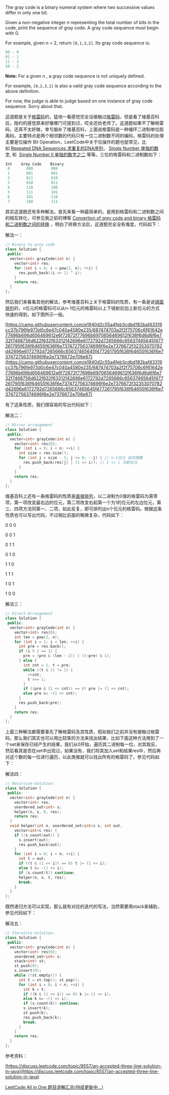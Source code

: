 The gray code is a binary numeral system where two successive values differ in only one bit.

Given a non-negative integer _n_ representing the total number of bits in the code, print the sequence of gray code. A gray code sequence must begin with 0.

For example, given _n_ = 2, return `[0,1,3,2]`. Its gray code sequence is:

```cpp
00 - 0
01 - 1
11 - 3
10 - 2
```

**Note:** For a given _n_ , a gray code sequence is not uniquely defined.

For example, `[0,2,3,1]` is also a valid gray code sequence according to the above definition.

For now, the judge is able to judge based on one instance of gray code sequence. Sorry about that.

这道题是关于[格雷码](http://zh.wikipedia.org/wiki/%E6%A0%BC%E9%9B%B7%E7%A0%81)的，猛地一看感觉完全没接触过[格雷码](http://zh.wikipedia.org/wiki/%E6%A0%BC%E9%9B%B7%E7%A0%81)，但是看了维基百科后，隐约的感觉原来好像哪门可提到过，哎全还给老师了。这道题如果不了解格雷码，还真不太好做，幸亏脑补了维基百科，上面说格雷码是一种循环二进制单位距离码，主要特点是两个相邻数的代码只有一位二进制数不同的编码，格雷码的处理主要是位操作 Bit Operation，LeetCode中关于位操作的题也挺常见，比如 [Repeated DNA Sequences 求重复的DNA序列](http://www.cnblogs.com/grandyang/p/4284205.html)， [Single Number 单独的数字](http://www.cnblogs.com/grandyang/p/4130577.html), 和  [Single Number II 单独的数字之二](http://www.cnblogs.com/grandyang/p/4263927.html) 等等。三位的格雷码和二进制数如下：

```cpp
Int    Grey Code    Binary
 0  　　  000        000
 1  　　  001        001
 2   　 　011        010
 3   　 　010        011
 4   　 　110        100
 5   　 　111        101
 6   　 　101        110
 7   　　 100        111
```

其实这道题还有多种解法。首先来看一种最简单的，是用到格雷码和二进制数之间的相互转化，可参见我之前的博客 [Convertion of grey code and binary 格雷码和二进制数之间的转换](http://www.cnblogs.com/grandyang/p/4315607.html) ，明白了转换方法后，这道题完全没有难度，代码如下：

解法一：

```cpp
// Binary to grey code
class Solution {
 public:
  vector<int> grayCode(int n) {
    vector<int> res;
    for (int i = 0; i < pow(2, n); ++i) {
      res.push_back((i >> 1) ^ i);
    }
    return res;
  }
};
```

然后我们来看看其他的解法，参考维基百科上关于格雷码的性质，有一条是说[镜面排列](http://zh.wikipedia.org/wiki/%E6%A0%BC%E9%9B%B7%E7%A0%81)的，n位元的格雷码可以从n-1位元的格雷码以上下镜射后加上新位元的方式快速的得到，如下图所示一般。

[https://camo.githubusercontent.com/e1940d2c55a4feb3cdbd182baf43319cc37b796fe973d0c6e47c040a4580e235/687474703a2f2f75706c6f61642e77696b696d656469612e6f72672f77696b6970656469612f636f6d6d6f6e732f7468756d622f632f63312f42696e6172792d7265666c65637465645f477261795f636f64655f636f6e737472756374696f6e2e7376672f32353070782d42696e6172792d7265666c65637465645f477261795f636f64655f636f6e737472756374696f6e2e7376672e706e67](https://camo.githubusercontent.com/e1940d2c55a4feb3cdbd182baf43319cc37b796fe973d0c6e47c040a4580e235/687474703a2f2f75706c6f61642e77696b696d656469612e6f72672f77696b6970656469612f636f6d6d6f6e732f7468756d622f632f63312f42696e6172792d7265666c65637465645f477261795f636f64655f636f6e737472756374696f6e2e7376672f32353070782d42696e6172792d7265666c65637465645f477261795f636f64655f636f6e737472756374696f6e2e7376672e706e67)

有了这条性质，我们很容易的写出代码如下：

解法二：

```cpp
// Mirror arrangement
class Solution {
 public:
  vector<int> grayCode(int n) {
    vector<int> res{0};
    for (int i = 0; i < n; ++i) {
      int size = res.size();
      for (int j = size - 1; j >= 0; --j) { // n-1位元 反向镜像
        res.push_back(res[j] | (1 << i)); // 1 << i 为新位元
      }
    }
    return res;
  }
};
```

维基百科上还有一条格雷码的性质是[直接排列](http://zh.wikipedia.org/wiki/%E6%A0%BC%E9%9B%B7%E7%A0%81)，以二进制为0值的格雷码为第零项，第一项改变最右边的位元，第二项改变右起第一个为1的位元的左边位元，第三、四项方法同第一、二项，如此反复，即可排列出n个位元的格雷码。根据这条性质也可以写出代码，不过相比前面的略微复杂，代码如下：

0 0 0

0 0 1

0 1 1

0 1 0

1 1 0

1 1 1

1 0 1

1 0 0

解法三：

```cpp
// Direct-Arrangement 
class Solution {
 public:
  vector<int> grayCode(int n) {
    vector<int> res{0};
    int len = pow(2, n);
    for (int i = 1; i < len; ++i) {
      int pre = res.back();
      if (i % 2 == 1) {
        pre = (pre & (len - 2)) | ((~pre) & 1);
      } else {
        int cnt = 1, t = pre;
        while ((t & 1) != 1) {
          ++cnt;
          t >>= 1;
        }
        if ((pre & (1 << cnt)) == 0) pre |= (1 << cnt);
        else pre &= ~(1 << cnt);
      }
      res.push_back(pre);
    }
    return res;
  }
};
```

上面三种解法都需要事先了解格雷码及其性质，假如我们之前并没有接触过格雷码，那么我们其实也可以用比较笨的方法来找出结果，比如下面这种方法用到了一个set来保存已经产生的结果，我们从0开始，遍历其二进制每一位，对其取反，然后看其是否在set中出现过，如果没有，我们将其加入set和结果res中，然后再对这个数的每一位进行遍历，以此类推就可以找出所有的格雷码了，参见代码如下：

解法四：

```cpp
// Recursive-Solution:
class Solution {
 public:
  vector<int> grayCode(int n) {
    vector<int> res;
    unordered_set<int> s;
    helper(n, s, 0, res);
    return res;
  }
  void helper(int n, unordered_set<int>& s, int out,
    vector<int>& res) {
    if (!s.count(out)) {
      s.insert(out);
      res.push_back(out);
    }
    for (int i = 0; i < n; ++i) {
      int t = out;
      if ((t & (1 << i)) == 0) t |= (1 << i);
      else t &= ~(1 << i);
      if (s.count(t)) continue;
      helper(n, s, t, res);
      break;
    }
  }
};
```

既然递归方法可以实现，那么就有对应的迭代的写法，当然需要用stack来辅助，参见代码如下：

解法五：

```cpp
// Iterative-Solution:
class Solution {
 public:
  vector<int> grayCode(int n) {
    vector<int> res{0};
    unordered_set<int> s;
    stack<int> st;
    st.push(0);
    s.insert(0);
    while (!st.empty()) {
      int t = st.top(); st.pop();
      for (int i = 0; i < n; ++i) {
        int k = t;
        if ((k & (1 << i)) == 0) k |= (1 << i);
        else k &= ~(1 << i);
        if (s.count(k)) continue;
        s.insert(k);
        st.push(k);
        res.push_back(k);
        break;
      }
    }
    return res;
  }
};
```

参考资料：

[https://discuss.leetcode.com/topic/8557/an-accepted-three-line-solution-in-java](https://discuss.leetcode.com/topic/8557/an-accepted-three-line-solution-in-java)

[LeetCode All in One 题目讲解汇总(持续更新中...)](http://www.cnblogs.com/grandyang/p/4606334.html)
